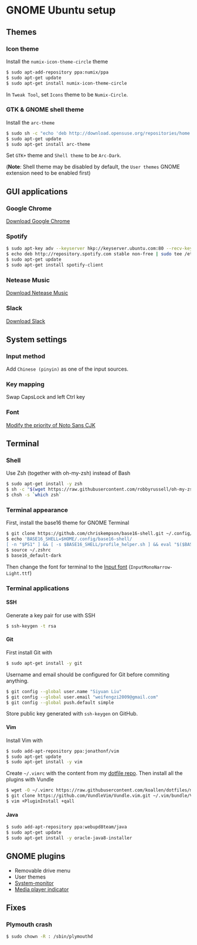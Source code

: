 # GNOME Ubuntu setup

## Themes

### Icon theme

Install the `numix-icon-theme-circle` theme

```bash
$ sudo apt-add-repository ppa:numix/ppa
$ sudo apt-get update
$ sudo apt-get install numix-icon-theme-circle
```

In `Tweak Tool`, set `Icons` theme to be `Numix-Circle`.

### GTK & GNOME shell theme

Install the `arc-theme`

```bash
$ sudo sh -c "echo 'deb http://download.opensuse.org/repositories/home:/Horst3180/xUbuntu_16.04/ /' > /etc/apt/sources.list.d/arc-theme.list"
$ sudo apt-get update
$ sudo apt-get install arc-theme
```

Set `GTK+` theme and `Shell theme` to be `Arc-Dark`.

(**Note**: Shell theme may be disabled by default, the `User themes` GNOME extension need to be enabled first)

## GUI applications

### Google Chrome

[Download Google Chrome](https://www.google.com/chrome/browser/desktop/index.html)

### Spotify

```bash
$ sudo apt-key adv --keyserver hkp://keyserver.ubuntu.com:80 --recv-keys BBEBDCB318AD50EC6865090613B00F1FD2C19886
$ echo deb http://repository.spotify.com stable non-free | sudo tee /etc/apt/sources.list.d/spotify.list
$ sudo apt-get update
$ sudo apt-get install spotify-client
```

### Netease Music

[Download Netease Music](http://s1.music.126.net/download/pc/netease-cloud-music_1.0.0_amd64_ubuntu16.04.deb)

### Slack

[Download Slack](https://downloads.slack-edge.com/linux_releases/slack-desktop-2.4.2-amd64.deb)

## System settings

### Input method
    
Add `Chinese (pinyin)` as one of the input sources.

### Key mapping

Swap CapsLock and left Ctrl key

### Font

[Modify the priority of Noto Sans CJK](https://www.zhihu.com/question/47141667/answer/104906870)

## Terminal

### Shell

Use Zsh (together with oh-my-zsh) instead of Bash

```bash
$ sudo apt-get install -y zsh
$ sh -c "$(wget https://raw.githubusercontent.com/robbyrussell/oh-my-zsh/master/tools/install.sh -O -)"
$ chsh -s `which zsh`
```

### Terminal appearance

First, install the base16 theme for GNOME Terminal

```bash
$ git clone https://github.com/chriskempson/base16-shell.git ~/.config/base16-shell
$ echo 'BASE16_SHELL=$HOME/.config/base16-shell/
[ -n "$PS1" ] && [ -s $BASE16_SHELL/profile_helper.sh ] && eval "$($BASE16_SHELL/profile_helper.sh)"' >> ~/.zshrc
$ source ~/.zshrc
$ base16_default-dark
```

Then change the font for terminal to the [Input font](http://input.fontbureau.com/download/) (`InputMonoNarrow-Light.ttf`)

### Terminal applications

#### SSH

Generate a key pair for use with SSH

```bash
$ ssh-keygen -t rsa
```

#### Git

First install Git with

```bash
$ sudo apt-get install -y git
```

Username and email should be configured for Git before commiting anything.

```bash
$ git config --global user.name "Siyuan Liu"
$ git config --global user.email "weifengzi2009@gmail.com"
$ git config --global push.default simple
```

Store public key generated with `ssh-keygen` on GitHub.

#### Vim

Install Vim with

```bash
$ sudo add-apt-repository ppa:jonathonf/vim
$ sudo apt-get update
$ sudo apt-get install -y vim
```

Create `~/.vimrc` with the content from my [dotfile repo](https://github.com/koallen/dotfiles). Then install all the plugins with Vundle

```bash
$ wget -O ~/.vimrc https://raw.githubusercontent.com/koallen/dotfiles/master/.vimrc
$ git clone https://github.com/VundleVim/Vundle.vim.git ~/.vim/bundle/Vundle.vim
$ vim +PluginInstall +qall
```

#### Java

```bash
$ sudo add-apt-repository ppa:webupd8team/java
$ sudo apt-get update
$ sudo apt-get install -y oracle-java8-installer
```

## GNOME plugins

- Removable drive menu
- User themes
- [System-monitor](https://github.com/paradoxxxzero/gnome-shell-system-monitor-applet#manual-install)
- [Media player indicator](https://github.com/eonpatapon/gnome-shell-extensions-mediaplayer)

## Fixes

### Plymouth crash

```bash
$ sudo chown -R : /sbin/plymouthd
```
